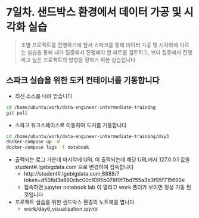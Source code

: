 # 7일차. 샌드박스 환경에서 데이터 가공 및 시각화 실습
> 조별 프로젝트를 진행하기에 앞서 스파크를 통해 데이터 가공 및 시각화에 이르는 실습을 통해 내가 집중해서 진행해야 할 파트를 검토하고, 보다 집중해서 진행하고 싶은 프로젝트의 방향을 정하기 위한 실습입니다


## 스파크 실습을 위한 도커 컨테이너를 기동합니다
* 최신 소스를 내려 받습니다
```bash
cd /home/ubuntu/work/data-engineer-intermediate-training
git pull
```
* 스파크 워크스페이스로 이동하여 도커를 기동합니다
```bash
cd /home/ubuntu/work/data-engineer-intermediate-training/day3
docker-compose up -d
docker-compose logs -f notebook
```
* 출력되는 로그 가운데 마지막에 URL 이 출력되는데 해당 URL에서 127.0.0.1 값을 student#.lgebigdata.com 으로 변경하여 접속합니다
  * http://student#.lgebigdata.com:8888/?token=d508d3a860cbc00c1095b078f9f7bd755a3b3f95f715692e
  * 접속하면 jupyter notebook lab 이 열리고 work 폴더가 보이면 정상 기동 된 것입니다
* 프로젝트 실습을 위한 샌드박스 환경의 노트북을 엽니다
  * work/day6\_visualization.ipynb

